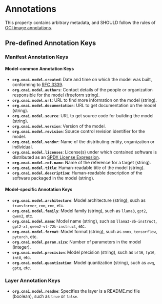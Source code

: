 # Annotations

This property contains arbitrary metadata, and SHOULD follow the rules of [OCI image annotations](https://github.com/opencontainers/image-spec/blob/main/annotations.md).

## Pre-defined Annotation Keys

### Manifest Annotation Keys

#### Model-common Annotation Keys

- **`org.cnai.model.created`**: Date and time on which the model was built, conforming to [RFC 3339](https://tools.ietf.org/html/rfc3339#section-5.6).
- **`org.cnai.model.authors`**: Contact details of the people or organization responsible for the model (freeform string).
- **`org.cnai.model.url`**: URL to find more information on the model (string).
- **`org.cnai.model.documentation`**: URL to get documentation on the model (string).
- **`org.cnai.model.source`**: URL to get source code for building the model (string).
- **`org.cnai.model.version`**: Version of the model.
- **`org.cnai.model.revision`**: Source control revision identifier for the model.
- **`org.cnai.model.vendor`**: Name of the distributing entity, organization or individual.
- **`org.cnai.model.licenses`**: License(s) under which contained software is distributed as an [SPDX License Expression](https://spdx.github.io/spdx-spec/v2.3/SPDX-license-expressions/).
- **`org.cnai.model.ref.name`**: Name of the reference for a target (string).
- **`org.cnai.model.title`**: Human-readable title of the model (string).
- **`org.cnai.model.description`**: Human-readable description of the software packaged in the model (string).

#### Model-specific Annotation Keys

- **`org.cnai.model.architecture`**: Model architecture (string), such as `transformer`, `cnn`, `rnn`, etc.
- **`org.cnai.model.family`**: Model family (string), such as `llama3`, `gpt2`, `qwen2`, etc.
- **`org.cnai.model.name`**: Model name (string), such as `llama3-8b-instruct`, `gpt2-xl`, `qwen2-vl-72b-instruct`, etc.
- **`org.cnai.model.format`**: Model format (string), such as `onnx`, `tensorflow`, `pytorch`, etc.
- **`org.cnai.model.param.size`**: Number of parameters in the model (integer).
- **`org.cnai.model.precision`**: Model precision (string), such as `bf16`, `fp16`, `int8`, etc.
- **`org.cnai.model.quantization`**: Model quantization (string), such as `awq`, `gptq`, etc.

### Layer Annotation Keys

- **`org.cnai.model.readme`**: Specifies the layer is a README.md file (boolean), such as `true` or `false`.
